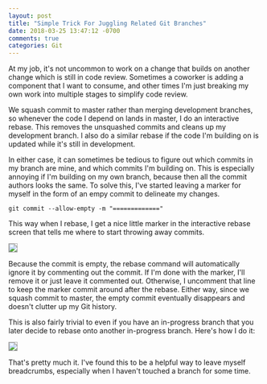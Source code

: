 ```yaml
---
layout: post
title: "Simple Trick For Juggling Related Git Branches"
date: 2018-03-25 13:47:12 -0700
comments: true
categories: Git
---
```


At my job, it's not uncommon to work on a change that builds on another change which is still in code review. Sometimes a coworker is adding a component that I want to consume, and other times I'm just breaking my own work into multiple stages to simplify code review.

We squash commit to master rather than merging development branches, so whenever the code I depend on lands in master, I do an interactive rebase. This removes the unsquashed commits and cleans up my development branch. I also do a similar rebase if the code I'm building on is updated while it's still in development.

In either case, it can sometimes be tedious to figure out which commits in my branch are mine, and which commits I'm building on. This is especially annoying if I'm building on my own branch, because then all the commit authors looks the same. To solve this, I've started leaving a marker for myself in the form of an empy commit to delineate my changes.


```
git commit --allow-empty -m "============="
```

This way when I rebase, I get a nice little marker in the interactive rebase screen that tells me where to start throwing away commits.

<img src="https://itsananderson.blob.core.windows.net/post-images/rebase-with-marker3.gif" style="border: 1px solid #aaa" />

Because the commit is empty, the rebase command will automatically ignore it by commenting out the commit. If I'm done with the marker, I'll remove it or just leave it commented out. Otherwise, I uncomment that line to keep the marker commit around after the rebase. Either way, since we squash commit to master, the empty commit eventually disappears and doesn't clutter up my Git history.

This is also fairly trivial to even if you have an in-progress branch that you later decide to rebase onto another in-progress branch. Here's how I do it:

<img src="https://itsananderson.blob.core.windows.net/post-images/git-rebase-marker2.gif" style="border: 1px solid #aaa" />

That's pretty much it. I've found this to be a helpful way to leave myself breadcrumbs, especially when I haven't touched a branch for some time.
